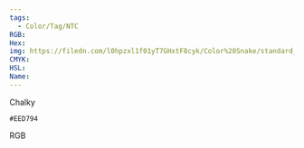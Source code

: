 ```yaml
---
tags:
  - Color/Tag/NTC
RGB:
Hex:
img: https://filedn.com/l0hpzxl1f01yT7GHxtF8cyk/Color%20Snake/standard_csv_to_svg/%23/EED794.svg
CMYK:
HSL:
Name:
---
```

Chalky
```palette
#EED794
```
RGB
